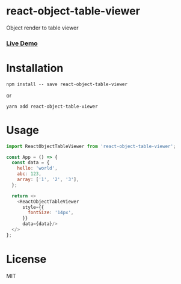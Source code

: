 # react-object-table-viewer
Object render to table viewer
### [Live Demo](https://jinkwon.github.io/react-object-table-viewer)

# Installation
```shell
npm install -- save react-object-table-viewer
```

or

```shell
yarn add react-object-table-viewer
```

# Usage

```javascript
import ReactObjectTableViewer from 'react-object-table-viewer';

const App = () => {
  const data = {
    hello: 'world',
    abc: 123,
    array: ['1', '2', '3'],
  };

  return <>
    <ReactObjectTableViewer
      style={{
        fontSize: '14px',
      }}
      data={data}/>
  </>
};
```

# License
MIT
